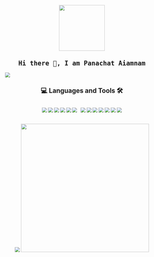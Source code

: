 <div align = "center">
  <img src = "https://gpvc.arturio.dev/panachat" width="150">
</div>
<h2 align='center'><samp><strong>Hi there 👋, I am Panachat Aiamnam</strong></samp></h2>

<img src = "https://scontent.fbkk5-8.fna.fbcdn.net/v/t39.30808-6/257719732_3060168800881339_4678490107287009856_n.jpg?_nc_cat=106&ccb=1-7&_nc_sid=e3f864&_nc_eui2=AeEonuNmyvrOSqr2up_NJMwGg1YanfZ9Hb6DVhqd9n0dvlX3xQW3DDj1Yt4NAKxigp_l5ugS0xRvSe5PFgohtD3A&_nc_ohc=MA49BdruFK8AX_TVI5t&_nc_ht=scontent.fbkk5-8.fna&oh=00_AT9qOTvzfb7uEpiCG2sQx1DZiHcuOkEUoIH379JPnZrjFA&oe=628F22A3">
<br>


<div align="center">
  <h2 >💻 Languages and Tools 🛠️</h2><br>
  <code><img src= "https://img.shields.io/badge/-Git-000000?style=flat&logo=git&logoColor=F05032&labelColor=ffffff"></code>
   <code><img src= "https://img.shields.io/badge/-GitHub-000000?style=flat&logo=github&logoColor=000000&labelColor=ffffff"></code>
   <code><img src= "https://img.shields.io/badge/-VSCode-000000?style=flat&logo=visual-studio-code&labelColor=007ACC"></code>
   <code><img src= "https://img.shields.io/badge/-Python-000000?style=flat&logo=python&logoColor=007ACC&labelColor=ffffff"></code>
   <code><img src= "https://img.shields.io/badge/-HTML5-000000?style=flat&logo=html5&logoColor=ffffff&labelColor=E34F26"></code>
   <code><img src= "https://img.shields.io/badge/-CSS3-000000?style=flat&logo=css3&logoColor=ffffff&labelColor=1572B6"> </code>
   <code><img src= "https://img.shields.io/badge/-Sass-000000?style=flat&logo=sass&logoColor=ffffff&labelColor=%23CC6699"></code>
   <code><img src= "https://img.shields.io/badge/-font%20awesome-000000?style=flat&logo=font-awesome&logoColor=339AF0&labelColor=ffffff"></code>
   <code><img src= "https://img.shields.io/badge/-JavaScript-000000?style=flat&logo=javascript"></code>
   <code><img src= "https://img.shields.io/badge/-Bootstrap-000000?style=flat&logo=bootstrap&logoColor=ffffff&labelColor=563D7C"></code>
   <code><img src= "https://img.shields.io/badge/-Nodejs-000000?style=flat&logo=Node.js&logoColor=ffffff&labelColor=36AE7C"></code>
   <code><img src= "https://img.shields.io/badge/-MySQL-000000?style=flat&logo=mysql&labelColor=ffffff"></code>
   <code><img src= "https://img.shields.io/badge/-Windows-000000?style=flat&logo=windows&logoColor=ffffff&labelColor=0078D6"></code>
</div>
<br>
<br>

<div align = "center">
  <img src= "https://github-readme-stats.vercel.app/api/top-langs/?username=panachat&layout=compact&show_icons=true&theme=dracula" >
  <img src= "https://github-readme-stats.vercel.app/api?username=panachat&show_icons=true&theme=dracula" width="420">
</div>

 
